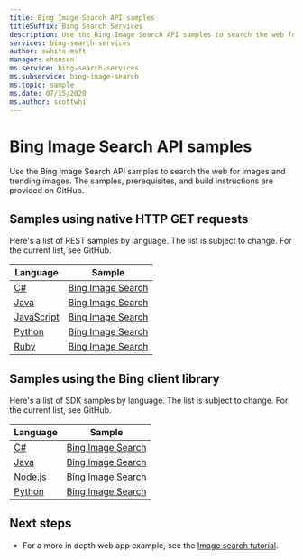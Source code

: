 ```yaml
---
title: Bing Image Search API samples
titleSuffix: Bing Search Services
description: Use the Bing Image Search API samples to search the web for images and trending images.
services: bing-search-services
author: swhite-msft
manager: ehansen
ms.service: bing-search-services
ms.subservice: bing-image-search
ms.topic: sample
ms.date: 07/15/2020
ms.author: scottwhi
---
```


# Bing Image Search API samples

Use the Bing Image Search API samples to search the web for images and trending images. The samples, prerequisites, and build instructions are provided on GitHub. 

## Samples using native HTTP GET requests

Here's a list of REST samples by language. The list is subject to change. For the current list, see GitHub.

|Language|Sample
|-|-
|[C#](https://github.com/microsoft/bing-search-dotnet-samples/tree/main/rest)|[Bing Image Search](https://github.com/microsoft/bing-search-dotnet-samples/blob/main/rest/BingImageSearchV7.cs)
|[Java](https://github.com/microsoft/bing-search-java-samples/tree/main/rest)|[Bing Image Search](https://github.com/microsoft/bing-search-java-samples/blob/main/rest/BingImageSearchV7.java)
|[JavaScript](https://github.com/microsoft/bing-search-nodejs-samples/tree/main/rest)|[Bing Image Search](https://github.com/microsoft/bing-search-nodejs-samples/blob/main/rest/BingImageSearchV7.js)
|[Python](https://github.com/microsoft/bing-search-python-samples/tree/main/rest)|[Bing Image Search](https://github.com/microsoft/bing-search-python-samples/blob/main/rest/BingImageSearchV7.py)
|[Ruby](https://github.com/microsoft/bing-search-ruby-samples/tree/main/rest)|[Bing Image Search](https://github.com/microsoft/bing-search-ruby-samples/blob/main/rest/BingImageSearachV7.rb)


## Samples using the Bing client library

Here's a list of SDK samples by language. The list is subject to change. For the current list, see GitHub.

|Language|Sample
|-|-
|[C#](https://github.com/microsoft/bing-search-sdk-for-net)|[Bing Image Search](https://github.com/microsoft/bing-search-dotnet-samples/blob/main/rest/BingWebSearchV7.cs)
|[Java](https://github.com/microsoft/bing-search-sdk-for-java)|[Bing Image Search](https://github.com/microsoft/bing-search-java-samples/blob/main/rest/BingWebSearchV7.java)
|[Node.js](https://github.com/microsoft/bing-search-sdk-for-java)|[Bing Image Search](https://github.com/microsoft/bing-search-nodejs-samples/blob/main/rest/BingWebSearchV7.js)
|[Python](https://github.com/microsoft/bing-search-sdk-for-python)|[Bing Image Search](https://github.com/microsoft/bing-search-python-samples/blob/main/rest/BingWebSearchV7.py)


## Next steps

- For a more in depth web app example, see the [Image search tutorial](tutorial/bing-image-search-single-page-app.md).